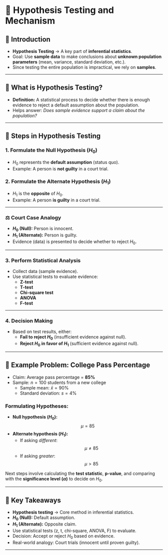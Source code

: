# 📘 Hypothesis Testing and Mechanism

## 🔹 Introduction
- **Hypothesis Testing** → A key part of **inferential statistics**.  
- Goal: Use **sample data** to make conclusions about **unknown population parameters** (mean, variance, standard deviation, etc.).  
- Since testing the entire population is impractical, we rely on **samples**.

---

## 🎯 What is Hypothesis Testing?
- **Definition:** A statistical process to decide whether there is enough evidence to reject a default assumption about the population.  
- Helps answer: *Does sample evidence support a claim about the population?*

---

## 🔹 Steps in Hypothesis Testing

### 1. **Formulate the Null Hypothesis ($H_0$)**
- $H_0$ represents the **default assumption** (status quo).
- Example: A person is **not guilty** in a court trial.

### 2. **Formulate the Alternate Hypothesis ($H_1$)**
- $H_1$ is the **opposite** of $H_0$.
- Example: A person **is guilty** in a court trial.

---

### ⚖️ Court Case Analogy
- **$H_0$ (Null):** Person is innocent.  
- **$H_1$ (Alternate):** Person is guilty.  
- Evidence (data) is presented to decide whether to reject $H_0$.

---

### 3. **Perform Statistical Analysis**
- Collect data (sample evidence).
- Use statistical tests to evaluate evidence:
  - **Z-test**
  - **T-test**
  - **Chi-square test**
  - **ANOVA**
  - **F-test**

---

### 4. **Decision Making**
- Based on test results, either:
  - **Fail to reject $H_0$** (insufficient evidence against null).  
  - **Reject $H_0$ in favor of $H_1$** (sufficient evidence against null).  

---

## 🔹 Example Problem: College Pass Percentage
- Claim: Average pass percentage = **85%**
- Sample: $n = 100$ students from a new college
  - Sample mean: $\bar{x} = 90\%$
  - Standard deviation: $s = 4\%$

### Formulating Hypotheses:
- **Null hypothesis ($H_0$):**
  $$
  \mu = 85
  $$
- **Alternate hypothesis ($H_1$):**
  - If asking *different*: 
    $$
    \mu \neq 85
    $$
  - If asking *greater*: 
    $$
    \mu > 85
    $$

Next steps involve calculating the **test statistic**, **p-value**, and comparing with the **significance level ($\alpha$)** to decide on $H_0$.  

---

## 📌 Key Takeaways
- **Hypothesis testing** → Core method in inferential statistics.  
- **$H_0$ (Null):** Default assumption.  
- **$H_1$ (Alternate):** Opposite claim.  
- Use statistical tests (z, t, chi-square, ANOVA, F) to evaluate.  
- Decision: Accept or reject $H_0$ based on evidence.  
- Real-world analogy: Court trials (innocent until proven guilty).  

---

